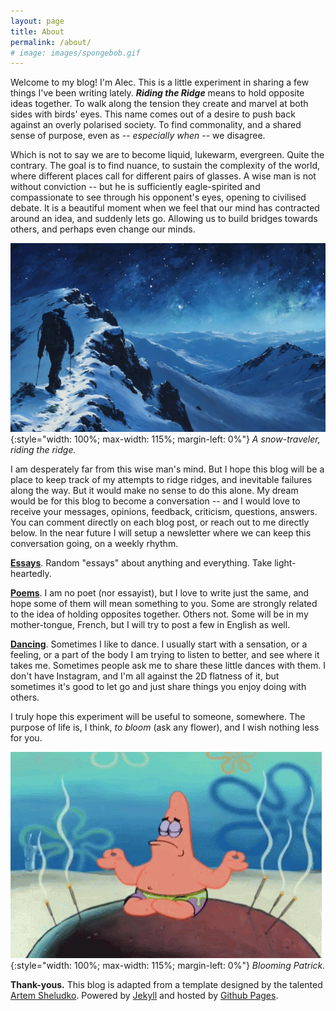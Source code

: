 ```yaml
---
layout: page
title: About
permalink: /about/
# image: images/spongebob.gif
---
```


Welcome to my blog! I'm Alec. This is a little experiment in sharing a few things I've been writing lately.
***Riding the Ridge*** means to hold opposite ideas together. To walk along the tension they create and marvel at both sides with birds' eyes. This name comes out of a desire to push back against an overly polarised society. To find commonality, and a shared sense of purpose, even as -- *especially when* -- we disagree. 
<!-- To tread lightly along the Middle Way. -->
<!-- To tread along the [Middle Way](https://en.wikipedia.org/wiki/Middle_Way); to be in harmony with the natural balance between opposites. -->

Which is not to say we are to become liquid, lukewarm, evergreen. Quite the contrary. The goal is to find nuance, to sustain the complexity of the world, where different places call for different pairs of glasses. A wise man is not without conviction -- but he is sufficiently eagle-spirited and compassionate to see through his opponent's eyes, opening to civilised debate. It is a beautiful moment when we feel that our mind has contracted around an idea, and suddenly lets go. Allowing us to build bridges towards others, and perhaps even change our minds.

![](../images/ridge2.jpg){:style="width: 100%; max-width: 115%; margin-left: 0%"}
*A snow-traveler, riding the ridge.*

I am desperately far from this wise man's mind. But I hope this blog will be a place to keep track of my attempts to ridge ridges, and inevitable failures along the way. But it would make no sense to do this alone. My dream would be for this blog to become a conversation -- and I would love to receive your messages, opinions, feedback, criticism, questions, answers. You can comment directly on each blog post, or reach out to me directly below. In the near future I will setup a newsletter where we can keep this conversation going, on a weekly rhythm.

**[Essays](../essays)**. Random "essays" about anything and everything. Take light-heartedly.

**[Poems](../poems)**. I am no poet (nor essayist), but I love to write just the same, and hope some of them will mean something to you. Some are strongly related to the idea of holding opposites together. Others not. Some will be in my mother-tongue, French, but I will try to post a few in English as well.

**[Dancing](../dancing)**. Sometimes I like to dance. I usually start with a sensation, or a feeling, or a part of the body I am trying to listen to better, and see where it takes me. Sometimes people ask me to share these little dances with them. I don't have Instagram, and I'm all against the 2D flatness of it, but sometimes it's good to let go and just share things you enjoy doing with others.

I truly hope this experiment will be useful to someone, somewhere. The purpose of life is, I think, *to bloom* (ask any flower), and I wish nothing less for you.

![](../images/spongebob.gif){:style="width: 100%; max-width: 115%; margin-left: 0%"}
*Blooming Patrick.*

**Thank-yous.** This blog is adapted from a template designed by the talented [Artem Sheludko](https://github.com/artemsheludko/reked). Powered by [Jekyll](https://jekyllrb.com/) and hosted by [Github Pages](https://pages.github.com/).
